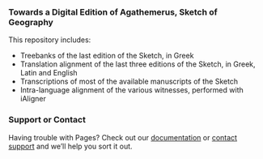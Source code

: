 ### Towards a Digital Edition of Agathemerus, Sketch of Geography
This repository includes: 

* Treebanks of the last edition of the Sketch, in Greek 
* Translation alignment of the last three editions of the Sketch, in Greek, Latin and English 
* Transcriptions of most of the available manuscripts of the Sketch
* Intra-language alignment of the various witnesses, performed with iAligner

### Support or Contact
Having trouble with Pages? Check out our [documentation](https://help.github.com/pages) or [contact support](https://github.com/contact) and we’ll help you sort it out.

